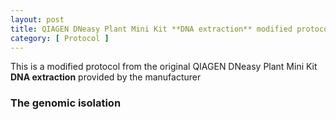 ```yaml
---
layout: post
title: QIAGEN DNeasy Plant Mini Kit **DNA extraction** modified protocol
category: [ Protocol ]
---
```

This is a modified protocol from the original QIAGEN DNeasy Plant Mini Kit **DNA extraction** provided by the manufacturer

### The genomic isolation 

